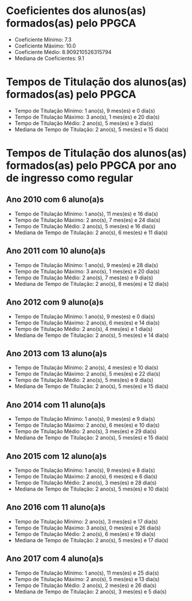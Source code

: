 # Coeficientes dos alunos(as) formados(as) pelo PPGCA
- Coeficiente Mínimo: 7.3
- Coeficiente Máximo: 10.0
- Coeficiente Médio: 8.909210526315794
- Mediana de Coeficientes: 9.1

# Tempos de Titulação dos alunos(as) formados(as) pelo PPGCA
- Tempo de Titulação Mínimo: 1 ano(s),  9 mes(es) e 0 dia(s)
- Tempo de Titulação Máximo: 3 ano(s),  1 mes(es) e 20 dia(s)
- Tempo de Titulação Médio: 2 ano(s),  5 mes(es) e 3 dia(s)
- Mediana de Tempo de Titulação: 2 ano(s),  5 mes(es) e 15 dia(s)

# Tempos de Titulação dos alunos(as) formados(as) pelo PPGCA por ano de ingresso como regular

## Ano 2010 com 6 aluno(a)s
- Tempo de Titulação Mínimo: 1 ano(s),  11 mes(es) e 16 dia(s)
- Tempo de Titulação Máximo: 2 ano(s),  7 mes(es) e 24 dia(s)
- Tempo de Titulação Médio: 2 ano(s),  5 mes(es) e 16 dia(s)
- Mediana de Tempo de Titulação: 2 ano(s),  6 mes(es) e 11 dia(s)

## Ano 2011 com 10 aluno(a)s
- Tempo de Titulação Mínimo: 1 ano(s),  9 mes(es) e 28 dia(s)
- Tempo de Titulação Máximo: 3 ano(s),  1 mes(es) e 20 dia(s)
- Tempo de Titulação Médio: 2 ano(s),  7 mes(es) e 9 dia(s)
- Mediana de Tempo de Titulação: 2 ano(s),  8 mes(es) e 12 dia(s)

## Ano 2012 com 9 aluno(a)s
- Tempo de Titulação Mínimo: 1 ano(s),  9 mes(es) e 0 dia(s)
- Tempo de Titulação Máximo: 2 ano(s),  6 mes(es) e 14 dia(s)
- Tempo de Titulação Médio: 2 ano(s),  4 mes(es) e 1 dia(s)
- Mediana de Tempo de Titulação: 2 ano(s),  5 mes(es) e 14 dia(s)

## Ano 2013 com 13 aluno(a)s
- Tempo de Titulação Mínimo: 2 ano(s),  4 mes(es) e 10 dia(s)
- Tempo de Titulação Máximo: 2 ano(s),  5 mes(es) e 22 dia(s)
- Tempo de Titulação Médio: 2 ano(s),  5 mes(es) e 9 dia(s)
- Mediana de Tempo de Titulação: 2 ano(s),  5 mes(es) e 15 dia(s)

## Ano 2014 com 11 aluno(a)s
- Tempo de Titulação Mínimo: 1 ano(s),  9 mes(es) e 9 dia(s)
- Tempo de Titulação Máximo: 2 ano(s),  6 mes(es) e 10 dia(s)
- Tempo de Titulação Médio: 2 ano(s),  3 mes(es) e 29 dia(s)
- Mediana de Tempo de Titulação: 2 ano(s),  5 mes(es) e 15 dia(s)

## Ano 2015 com 12 aluno(a)s
- Tempo de Titulação Mínimo: 1 ano(s),  9 mes(es) e 8 dia(s)
- Tempo de Titulação Máximo: 2 ano(s),  6 mes(es) e 6 dia(s)
- Tempo de Titulação Médio: 2 ano(s),  3 mes(es) e 28 dia(s)
- Mediana de Tempo de Titulação: 2 ano(s),  5 mes(es) e 10 dia(s)

## Ano 2016 com 11 aluno(a)s
- Tempo de Titulação Mínimo: 2 ano(s),  3 mes(es) e 17 dia(s)
- Tempo de Titulação Máximo: 3 ano(s),  0 mes(es) e 26 dia(s)
- Tempo de Titulação Médio: 2 ano(s),  6 mes(es) e 19 dia(s)
- Mediana de Tempo de Titulação: 2 ano(s),  5 mes(es) e 17 dia(s)

## Ano 2017 com 4 aluno(a)s
- Tempo de Titulação Mínimo: 1 ano(s),  11 mes(es) e 25 dia(s)
- Tempo de Titulação Máximo: 2 ano(s),  5 mes(es) e 13 dia(s)
- Tempo de Titulação Médio: 2 ano(s),  2 mes(es) e 26 dia(s)
- Mediana de Tempo de Titulação: 2 ano(s),  3 mes(es) e 5 dia(s)
